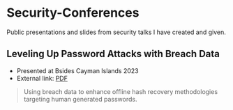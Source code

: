 # Security-Conferences
Public presentations and slides from security talks I have created and given.

## Leveling Up Password Attacks with Breach Data
- Presented at Bsides Cayman Islands 2023
- External link: [PDF](https://jakewnuk.com/static/BsidesKY2023%20-%20Leveling%20Up%20Password%20Attacks%20with%20Breach%20Data.pdf)
> Using breach data to enhance offline hash recovery methodologies targeting human generated passwords.  
